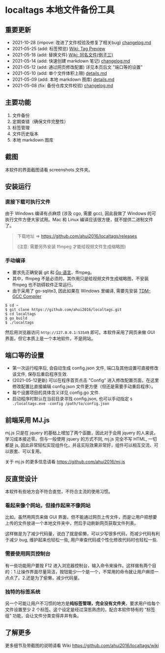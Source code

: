 # localtags 本地文件备份工具


## 重要更新

- 2021-10-28 (impove: 改进了文件校验及修复了相关bug) [changelog.md](./docs/changelog.md)
- 2021-05-25 (add: 标签预览) [Wiki: Tag Preview](https://github.com/ahui2016/localtags/wiki/Tag-Preview-(update:-2021-05-25))
- 2021-05-18 (add: 替换文件) [Wiki: 同名文件(例子三)](https://github.com/ahui2016/localtags/wiki/Same-Name-Files)
- 2021-05-14 (add: 快速创建 markdown 笔记) [changelog.md](./docs/changelog.md)
- 2021-05-12 (add: 通过网页修改配置) 详见本页后文 "端口等的设置"
- 2021-05-10 (add: 单个文件体积上限) [details.md](./docs/details.md)
- 2021-05-09 (add: 本地 markdown 图库) [details.md](./docs/details.md)
- 2021-05-08 (fix: 备份仓库文件校验) [changelog.md](./docs/changelog.md)


## 主要功能

1. 文件备份
2. 定期查错（确保文件完整性）
3. 标签管理
4. 文件历史版本
5. 本地 markdown 图库


## 截图

本软件的界面截图请看 screenshots 文件夹。


## 安装运行

### 直接下载可执行文件

由于 Windows 编译有点麻烦 (涉及 cgo, 需要 gcc), 因此我做了 Windows 的可执行文件方便大家试用。Mac 和 Linux 编译应该很方便，就不提供二进制文件了。

> 下载地址 => https://github.com/ahui2016/localtags/releases
>
> (注意: 需要另外安装 ffmpeg 才能给视频文件生成缩略图)

### 手动编译

- 要求先正确安装 git 和 [Go 语言](https://golang.google.cn/)、ffmpeg。
- 其中，ffmpeg 不是必须的，其作用只是给视频文件生成缩略图，不安装 ffmpeg 也不妨碍软件正常运行。
- 由于采用了 go-sqlite3, 因此如果在 Windows 里编译, 需要先安装 [TDM-GCC Compiler](https://sourceforge.net/projects/tdm-gcc/)

```
$ cd ~
$ git clone https://github.com/ahui2016/localtags.git
$ cd localtags
$ go build
$ ./localtags
```

然后用浏览器访问 `http://127.0.0.1:53549` 即可。本软件采用了网页来做 GUI 界面，但它本质上是一个本地软件，不是网站。


## 端口等的设置

- 第一次运行程序后, 会自动生成 config.json 文件, 端口及其他设置可直接修改该文件, 保存后重启程序生效.
- (2021-05-12更新) 可以在程序首页点击 "Config" 进入修改配置页面，在这里修改配置比直接编辑 config.json 文件更方便（但还是需要手动重启程序）。
- 每个设置项目的具体含义详见 config.go 文件.
- 启动程序时默认在当前目录寻找 config.json, 也可以手动指定 `$ ./localtags.exe -config /path/to/config.json`


## 前端采用 MJ.js

mj.js 只是在 jquery 的基础上增加了两个函数，因此对于会用 jquery 的人来说，学习成本接近零。但与一般使用 jquery 的方式不同, mj.js 完全不写 HTML, 一切都是 js, 因此非常轻松实现组件化，并且实际效果非常好，组件可以相互交流、可以嵌套、可以复用。

关于 mj.js 的更多信息请看 https://github.com/ahui2016/mj.js


## 反直觉设计

本软件有些地方会不符合直觉，不符合主流的使用习惯。

### 看起来像个网站，但操作起来不像网站

比如，虽然用网页来做 GUI 界面，但不能通过网页上传文件，而是让用户把想要上传的文件放进一个本地文件夹中，然后手动刷新网页获取文件列表。

这样做是为了减少代码量，说白了就是偷懒，可以少写很多代码，而减少代码有利于减少 bug, 维护起来也轻松一些, 用户审查代码或个性化修改代码时也轻松一些.

### 需要使用网页控制台

有一些功能用户要按 F12 进入浏览器控制台，输入命令来操作。这样做有两个目的：1.让操作界面尽量简洁，按钮能少一个是一个，不常用的命令就让用户麻烦一点点了。2.还是为了偷懒，减少代码量。

### 独特的标签系统

另一个可能让用户不习惯的地方是**纯标签管理，完全没有文件夹**，要求用户给每个文件设置至少 2 个标签。这个设定是经过深思熟虑的，配合本软件特有的 “标签组” 功能，会让文件分类变得井井有条。


## 了解更多

更多细节及带截图的说明请看 Wiki https://github.com/ahui2016/localtags/wiki
